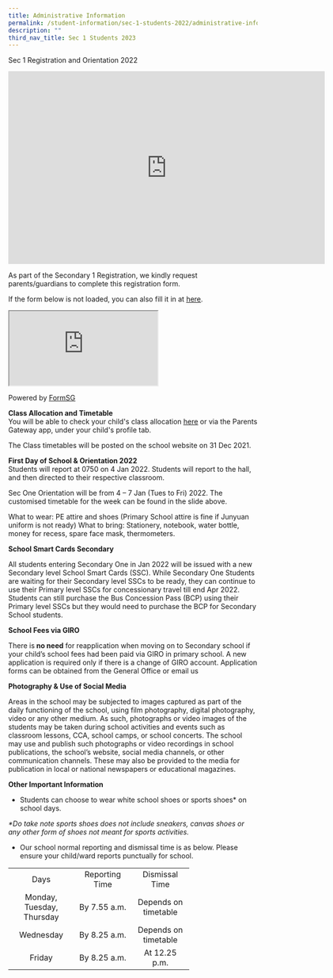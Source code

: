 ```yaml
---
title: Administrative Information
permalink: /student-information/sec-1-students-2022/administrative-information/
description: ""
third_nav_title: Sec 1 Students 2023
---
```


<p>Sec 1 Registration and Orientation 2022</p>
<p><iframe src="https://docs.google.com/presentation/d/e/2PACX-1vRm_v6aKv01aoQ9CwSRXkpobCTUyuO3jwkDOjAh1f0y2_-H0RPTKJCpxwffDmPrr__FtEOkBcr42Sti/embed?start=false&amp;loop=false&amp;delayms=3000" width="640" height="389" frameborder="0" allowfullscreen="allowfullscreen" data-mce-fragment="1"></iframe></p>
<p>As part of the Secondary 1 Registration, we kindly request parents/guardians to complete this registration form.</p>
<p>If the form below is not loaded, you can also fill it in at&nbsp;<a href="https://form.gov.sg/5fc9c6d7ccebe00011efb6f8"><u>here</u></a>.</p>
<p><iframe src="https://form.gov.sg/5fc9c6d7ccebe00011efb6f8" data-mce-fragment="1"></iframe></p>
<p>Powered by&nbsp;<a href="https://form.gov.sg/"><u>FormSG</u></a></p>
<p><strong>Class Allocation and Timetable<br /></strong>You will be able to check your child's class allocation <a href="https://script.google.com/a/macros/moe.edu.sg/s/AKfycbx22MmB_h53MX9i1xacGuPnIguaU1zjRcASvAkpO6vhmrF0LXAPPdmnE2eny8rVKsUm/exec" target=""><u>here</u></a> or via the Parents Gateway app, under your child's profile tab.</p>
<p>The Class timetables will be posted on the school website on 31 Dec 2021.</p>
<p><strong>First Day of School &amp; Orientation 2022<br /></strong>Students will report at 0750 on 4 Jan 2022. Students will report to the hall, and then directed to their respective classroom.</p>
<p>Sec One Orientation will be from 4 &ndash; 7 Jan (Tues to Fri) 2022. The customised timetable for the week can be found in the slide above.</p>
<p>What to wear: PE attire and shoes (Primary School attire is fine if Junyuan uniform is not ready) What to bring: Stationery, notebook, water bottle, money for recess, spare face mask, thermometers.</p>
<p><strong>School Smart Cards Secondary</strong></p>
<p>All students entering Secondary One in Jan 2022 will be issued with a new Secondary level School Smart Cards (SSC). While Secondary One Students are waiting for their Secondary level SSCs to be ready, they can continue to use their Primary level SSCs for concessionary travel till end Apr 2022. Students can still purchase the Bus Concession Pass (BCP) using their Primary level SSCs but they would need to purchase the BCP for Secondary School students.<strong><br /></strong></p>
<p><strong>School Fees via GIRO</strong></p>
<p>There is<strong> no need</strong> for reapplication when moving on to Secondary school if your child&rsquo;s school fees had been paid via GIRO in primary school. A new application is required only if there is a change of GIRO account. Application forms can be obtained from the General Office or email us<strong><br /></strong></p>
<p><strong>Photography &amp; Use of Social Media</strong></p>
<p>Areas in the school may be subjected to images captured as part of the daily functioning of the school, using film photography, digital photography, video or any other medium. As such, photographs or video images of the students may be taken during school activities and events such as classroom lessons, CCA, school camps, or school concerts. The school may use and publish such photographs or video recordings in school publications, the school&rsquo;s website, social media channels, or other communication channels. These may also be provided to the media for publication in local or national newspapers or educational magazines.<strong><br /></strong></p>
<p><strong>Other Important Information</strong></p>
<ul>
<li>Students can choose to wear white school shoes or sports shoes* on school days.</li>
</ul>
<p><em>*Do take note sports shoes does not include sneakers, canvas shoes or any other form of shoes not meant for sports activities.</em></p>
<ul>
<li>Our school normal reporting and dismissal time is as below. Please ensure your child/ward reports punctually for school.</li>
</ul>
<table>
<tbody>
<tr>
<td style="text-align: center;" width="117">Days</td>
<td style="text-align: center;" width="100">Reporting Time</td>
<td style="text-align: center;" width="101">Dismissal Time</td>
</tr>
<tr>
<td style="text-align: center;" width="117">Monday, Tuesday, Thursday</td>
<td style="text-align: center;" width="100">By 7.55 a.m.</td>
<td style="text-align: center;" width="101">Depends on timetable</td>
</tr>
<tr>
<td style="text-align: center;" width="117">Wednesday</td>
<td style="text-align: center;" width="100">By 8.25 a.m.</td>
<td style="text-align: center;" width="101">Depends on timetable</td>
</tr>
<tr>
<td style="text-align: center;" width="117">Friday</td>
<td style="text-align: center;" width="100">By 8.25 a.m.</td>
<td style="text-align: center;" width="101">At 12.25 p.m.</td>
</tr>
</tbody>
</table>